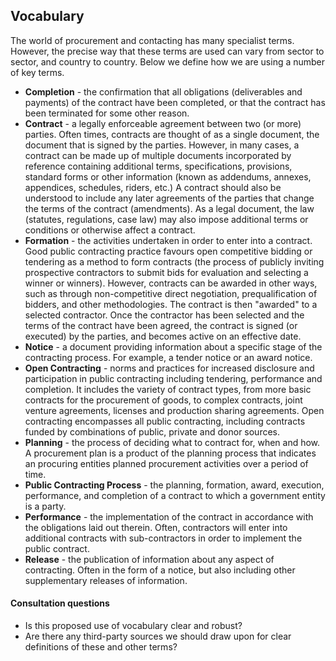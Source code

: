 ## Vocabulary

The world of procurement and contacting has many specialist terms. However, the precise way that these terms are used can vary from sector to sector, and country to country. Below we define how we are using a number of key terms. 

- **Completion** - the confirmation that all obligations (deliverables and payments) of the contract have been completed, or that the contract has been terminated for some other reason. 
- **Contract** - a legally enforceable agreement between two (or more) parties. Often times, contracts are thought of as a single document, the document that is signed by the parties. However, in many cases, a contract can be made up of multiple documents incorporated by reference containing additional terms, specifications, provisions, standard forms or other information (known as addendums, annexes, appendices, schedules, riders, etc.)  A contract should also be understood to include any later agreements of the parties that change the terms of the contract (amendments). As a legal document, the law (statutes, regulations, case law) may also impose additional terms or conditions or otherwise affect a contract.
- **Formation** - the activities undertaken in order to enter into a contract.  Good public contracting practice favours open competitive bidding or tendering as a method to form contracts (the process of publicly inviting prospective contractors to submit bids for evaluation and selecting a winner or winners). However, contracts can be awarded in other ways, such as through non-competitive direct negotiation, prequalification of bidders, and other methodologies. The contract is then "awarded" to a selected contractor. Once the contractor has been selected and the terms of the contract have been agreed, the contract is signed (or executed) by the parties, and becomes active on an effective date.
- **Notice** - a document providing information about a specific stage of the contracting process. For example, a tender notice or an award notice. 
- **Open Contracting** - norms and practices for increased disclosure and participation in public contracting including tendering, performance and completion. It includes the variety of contract types, from more basic contracts for the procurement of goods, to complex contracts, joint venture agreements, licenses and production sharing agreements. Open contracting encompasses all public contracting, including contracts funded by combinations of public, private and donor sources.
- **Planning** - the process of deciding what to contract for, when and how. A procurement plan is a product of the planning process that indicates an procuring entities planned procurement activities over a period of time.
- **Public Contracting Process** - the planning, formation, award, execution, performance, and completion of a contract to which a  government entity is a party.
- **Performance** - the implementation of the contract in accordance with the obligations laid out therein. Often, contractors will enter into additional contracts with sub-contractors in order to implement the public contract.
- **Release** - the publication of information about any aspect of contracting. Often in the form of a notice, but also including other supplementary releases of information. 

<div class="panel panel-success">
    <div class="panel-heading">
       <h4 class="panel-title"> <span class="glyphicon glyphicon-question-sign"></span> Consultation questions</h3>
     </div>
     <div class="panel-body">
         <ul>
             <li>Is this proposed use of vocabulary clear and robust?</li>
             <li>Are there any third-party sources we should draw upon for clear definitions of these and other terms?</li>
         </ul>     
     </div>
</div>

